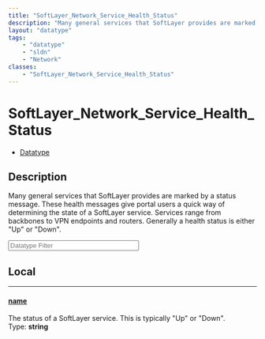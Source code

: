 ```yaml
---
title: "SoftLayer_Network_Service_Health_Status"
description: "Many general services that SoftLayer provides are marked by a status message. These health messages give portal users a... "
layout: "datatype"
tags:
    - "datatype"
    - "sldn"
    - "Network"
classes:
    - "SoftLayer_Network_Service_Health_Status"
---
```


# SoftLayer_Network_Service_Health_Status
<div id='service-datatype'>
    <ul id='sldn-reference-tabs'>
        <li id='datatype'> <a href='/reference/datatypes/SoftLayer_Network_Service_Health_Status' >Datatype</a></li>
    </ul>
</div>

## Description 
Many general services that SoftLayer provides are marked by a status message. These health messages give portal users a quick way of determining the state of a SoftLayer service. Services range from backbones to VPN endpoints and routers. Generally a health status is either "Up" or "Down". 





<!-- Filer BEGIN -->
<div class="view-filters">
        <div class="clearfix">
            <div class="search-input-box">
                <input placeholder="Datatype Filter" onkeyup="titleSearch(inputId='prop-input', divId='properties', elementClass='prop-row')" 
                    type="text" id="prop-input" value="" size="30" maxlength="128" class="form-text">
            </div>
        </div>
</div>
<!-- Filer END -->

<div id="properties" class="content">
<div id="localProperties" class="prop-content" >

## Local
<div class="prop-row">

-----
[name]: #name
#### [name]
The status of a SoftLayer service. This is typically "Up" or "Down".  
<span class="type-label">Type: </span>**string**


</div>
</div>
<!-- LOCAL PROPERTY END -->

</div>


